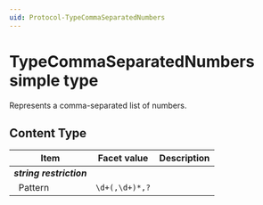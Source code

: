 ```yaml
---
uid: Protocol-TypeCommaSeparatedNumbers
---
```


# TypeCommaSeparatedNumbers simple type

Represents a comma-separated list of numbers.

## Content Type

|Item|Facet value|Description|
|--- |--- |--- |
|***string restriction***|||
|&nbsp;&nbsp;Pattern|`\d+(,\d+)*,?`||
